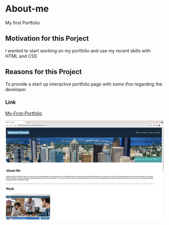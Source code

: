 # About-me
My first Portfolio

## Motivation for this Porject
I wanted to start working on my portfolio and use my recent skills with HTML and CSS

## Reasons for this Project
To provide a start up interactive portfolio page with some ifno regarding the developer

### Link
[My-First-Portfolio](https://mohamedmesahel.github.io/About-me/)

![](./assets/images/M_portfolio.png)